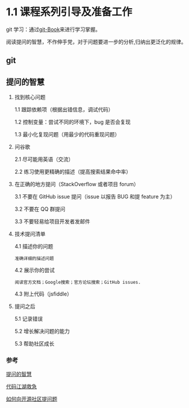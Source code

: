 # 1.1 课程系列引导及准备工作

git 学习：通过[git-Book](https://git-scm.com/book/zh/v2)来进行学习掌握。

阅读提问的智慧，不作伸手党，对于问题要进一步的分析,归纳出更泛化的规律。

## git

## 提问的智慧

1.  找到核心问题

    1.1 跟踪依赖项（根据出错信息，调试代码）

    1.2 控制变量：尝试不同的环境下，bug 是否会复现

    1.3 最小化复现问题（用最少的代码重现问题）

2.  问谷歌

    2.1 尽可能用英语（交流）

    2.2 练习使用更精确的描述（提高搜索结果命中率）

3.  在正确的地方提问（StackOverflow 或者项目 forum）

    3.1 不要在 GitHub issue 提问（issue 以报告 BUG 和提 feature 为主）

    3.2 不要在 QQ 群提问

    3.3 不要轻易给项目开发者发邮件

4.  技术提问清单

    4.1 描述你的问题

        准确详细的描述问题

    4.2 展示你的尝试

        阅读官方文档；Google搜索；官方论坛搜索；GitHub issues.


    4.3 附上代码（jsfiddle）

5.  提问之后

    5.1 记录错误

    5.2 增长解决问题的能力

    5.3 帮助社区成长

### 参考

[提问的智慧](https://github.com/ryanhanwu/How-To-Ask-Questions-The-Smart-Way/blob/master/README-zh_CN.md)

[代码江湖救急](http://zhangwenli.com/blog/2016/02/19/ask-for-technical-help/)

[如何向开源社区提问题](https://github.com/seajs/seajs/issues/545)
